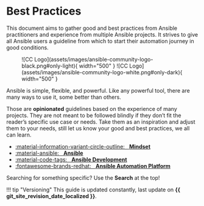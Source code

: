 # Best Practices

This document aims to gather good and best practices from Ansible practitioners and experience from multiple Ansible projects. It strives to give all Ansible users a guideline from which to start their automation journey in good conditions.

<figure markdown>
  ![CC Logo](assets/images/ansible-community-logo-black.png#only-light){ width="500" }
  ![CC Logo](assets/images/ansible-community-logo-white.png#only-dark){ width="500" }
  <figcaption></figcaption>
</figure>

Ansible is simple, flexible, and powerful. Like any powerful tool, there are many ways to use it, some better than others.

Those are **opinionated** guidelines based on the experience of many projects. They are not meant to be followed blindly if they don’t fit the reader’s specific use case or needs. Take them as an inspiration and adjust them to your needs, still let us know your good and best practices, we all can learn.

<div class="grid cards" markdown>

* [:material-information-variant-circle-outline: &nbsp; **Mindset**](mindset/index.md)
* [:material-ansible: &nbsp; **Ansible**](ansible/index.md)
* [:material-code-tags: &nbsp; **Ansible Development**](development/index.md)
* [:fontawesome-brands-redhat: &nbsp; **Ansible Automation Platform**](automation-platform/index.md)

</div>

Searching for something specific? Use the **Search** at the top!

!!! tip "Versioning"
    This guide is updated constantly, last update on **{{ git_site_revision_date_localized }}**.
